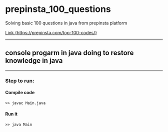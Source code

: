 # prepinsta_100_questions
Solving basic 100 questions in java from prepinsta platform

[Link {https://prepinsta.com/top-100-codes/} ](https://prepinsta.com/top-100-codes/)

***

## console progarm in java doing to restore knowledge in java

---

### Step to run:

#### Compile code

```
>> javac Main.java
```

#### Run it

```
>> java Main
```
